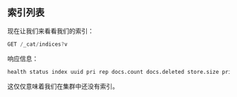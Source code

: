 ## 索引列表

现在让我们来看看我们的索引：

```js
GET /_cat/indices?v
```

响应信息：

```txt
health status index uuid pri rep docs.count docs.deleted store.size pri.store.size
```

这仅仅意味着我们在集群中还没有索引。


